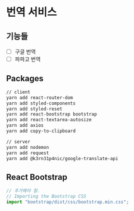 # 번역 서비스

## 기능들

- [ ] 구글 번역
- [ ] 파파고 번역

## Packages

```bash
// client
yarn add react-router-dom
yarn add styled-components
yarn add styled-reset
yarn add react-bootstrap bootstrap
yarn add react-textarea-autosize
yarn add axios
yarn add copy-to-clipboard

// server
yarn add nodemon
yarn add request
yarn add @k3rn31p4nic/google-translate-api
```

## React Bootstrap

```js
// 추가해야 함.
// Importing the Bootstrap CSS
import "bootstrap/dist/css/bootstrap.min.css";
```
